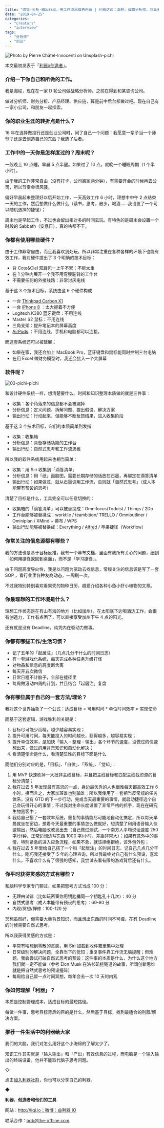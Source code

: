```yaml
---
title: "收集-分析-输出行动，用工作流思维去创造 | 利器访谈：海程，战略分析师，创业者，无线游戏探索者"
date: "2019-04-25"
categories: 
  - "creators"
  - "interview"
tags: 
  - "分析师"
  - "创业"
---
```


![Photo by Pierre Châtel-Innocenti on Unsplash-pichi](/images/82153-500x333.jpg)

本文最初发表于「[利器x创造者](https://mp.weixin.qq.com/s/rOH_DmJipswwO17dpzRJlA)」。

### 介绍一下你自己和所做的工作。

我是海程，现在在一家 D 轮公司做战略分析师。之前在得到和某咨询公司。

做过分析师、财务分析、产品经理、供应链，算是前中后台都做过吧。现在自己有一家小公司，和朋友一起探索。

### 你的职业生涯的转折点是什么？

16 年在选择做投行还是创业公司时，问了自己一个问题：我愿意一辈子当一个师爷？还是去创造自己的东西？我选了后者。

### 工作中的一天你是怎样度过的？周末呢？

一般晚上 10 点睡，早晨 5 点半醒。如果过了 10 点，就晚一个睡眠周期（1 个半小时）。

由于我的工作非常自由（没有打卡，公司离家两分钟），有需要开会的时候再去公司，所以节奏会很风骚。

偏好早晨起来整理好以后开始工作，一天高效工作 6 小时，理想中中午 2 点结束一天的工作，然后想做什么做什么（读书，思考，散步，喝酒……我设置了一个可以随机选择的捷径）；

周末也是早起工作，不过也会留出相对多的时间去玩。有特色的是周末会设置一个时段的 Sabbath（安息日），真的啥都不干。

### 你都有使用哪些硬件？

由于工作非常自由，而且我喜欢到处玩，所以非常注重在各种各样的环境下也能有效工作，我对硬件提出了 3 个明确的技术目标：

- 背 Cote&Ciel 双肩包一上午不累：不能太重
- 在 1 分钟内展开一个我不用弯腰驼背的工作台
- 不需要任何的外接线路：非常讨厌电线

基于这 3 个技术目标，系统由这 6 个硬件构成

- 一台 [Thinkpad Carbon X1](https://item.jd.com/6383824.html)
- 一台 [iPhone 8](https://item.jd.com/6784504.html) ：太大握着不方便
- Logitech K380 蓝牙键盘：不用连线
- Master S2 鼠标：不用连线
- 三角支架：提升笔记本的屏幕高度
- [AirPods](https://shimo.im/docs/2S0SvDkYlTMSHcOI) ：不用连线，手机和电脑都可以连接。

而这套系统还可以被延展：

- 如果在家，我还会加上 MacBook Pro，蓝牙键盘和鼠标能同时控制三台电脑
- 在用 Excel 做财务模型时，我还会接入一个大屏幕

### 软件呢？

![03-pichi-pichi](/images/93478-467x333.png)

和设计硬件系统一样，想清楚要什么。时间和知识整理本质做的就是三件事：

- 收集：各个角落来的信息都不会被漏掉
- 分析信息：定义问题、拆解问题、提出假设、解决方案
- 输出行动：行动起来，但能够不断反馈结果，进入收集阶段

基于这 3 个技术目标，它们的本质简单到发指

- 收集：收集箱
- 分析信息：具备存储功能的工作台
- 输出行动：自然式思考和工作流思维

所以我的软件系统用起来也相当简单：

- 收集：用 Siri 收集到「滴答清单」
- 分析信息：用「纸」画脑图，需要长期存储的话放在石墨，再绑定在滴答清单
- 输出行动：如果做过，就从石墨调用工作流，否则就「自然式思考」（成人本能带有预设的思考）

清楚了目标是什么，工具完全可以任意切换的：

- 收集箱的「滴答清单」可以被替换成：Omnifocus/Todoist / Things / 2Do
- 工作台能够被替换成：worktile / teambition/ TRELLO / Omnioutliner / Ominiplan / XMind + 幕布 / WPS
- 输出行动能够被替换成：Everything / [Alfred](https://sspai.com/post/44624) / 苹果捷径（Workflow）

### 你常关注的信息源都有哪些？

我的方法也是基于目标反推，我有一个幕布文档，里面有我所有关心的问题，细到「如何用捷径返回到桌面」，而不是「学习捷径」。

由于问题高度导向性，我是以问题为驱动去找信息，常规关注的信息源是写了一套 SOP ，看行业里各种友商动态，一周刷一次。

不过我特别特别喜欢看果壳的物种日历，超爱介绍各种小鱼小虾小植物的文章。

### 你最理想的工作环境是什么？

理想工作状态是在有山有海的地方（比如加州），在太阳底下边喝酒边工作，会很有创造力，工作有点困了，可以直接享受加州下午 4 点的阳光。

还有就是没有 Deadline，纯凭内在驱动力做事。

### 你都有哪些工作/生活习惯？

- 记了五年的「起居注」（几点几分干什么的时间日志）
- 有一套游戏化系统，每天完成各种任务升级打怪
- 对物品和信息的高度断舍离
- 每天开五次微信
- 日常日程不计脑子，全部在捷径里
- 每周做滚动四周的计划，并且结合「起居注」复盘

### 你有哪些属于自己的一套方法/理论？

我对这个世界抽象了一个公式：达成目标 = 可用时间 \* 单位时间效率 ≈ 实现使命

而基于这套逻辑，游戏胜利的关键是：

1. 目标尽可能少而精，越少越容易实现；
2. 提升可用时间，每天能投入的时间越长，获得越多，越容易实现；
3. 提升单位效率，是加快「输入 - 整理 - 输出」各个环节的速度，没做过的快速想出来，做过的用背景知识和自动化解决；
4. 看清楚使命是什么，看清楚显性的目标下面是什么

而他们分别对应的是，「目标」、「自律」、「系统」、「觉知」：

1. 用 MVP 快速砍掉一大批非主线目标，并且把主线目标和匹配主线找资源的目标分清楚；
2. 我在过去 5 年发现最有意思的一点，身边最优秀的人也很难每天都高效工作 6 小时，换而言之，大家加班谁也别骗谁；所以我使用了一套相当反常规的任务体系，没有 GTD 的下一步行动，完成当天最重要的事情，就启动捷径选个自己会玩得开心的事情；不过我对生命长度设置了非常严格的抓手，现在在研究生物黑客中；
3. 我给自己搭了一套效率系统，重复的事情能尽可能地自动化搞定，所以每天早晨就坐在窗边，想着今天最重要的事情怎么做就好，想清楚了利用语音输入快速输出，然后电脑改改发出去（自己做过测试，一个南方人平均说话速度 250 字/分钟，正常边想边写东西 1000 字/小时，差距非常大）；如果有意外中的事情，特别紧急的进入应急流程，如果不急，就该拒绝拒绝，该外包外包；
4. 我在过去 5 年里给自己搭了一个叫「起居注」的时间日志，记自己几点几分干什么，刚巧我还接受了 5 年的心理咨询，所以我最终对自己有什么预设，喜欢什么，不喜欢什么有了很强的感知，我尝试去看有限的游戏背后还有什么。

### 你平时获得灵感的方式有哪些？

和脑科学专家专门聊过，如果把思考方式当成 100 分：

- 无理由试错（比如玩密室你用钥匙捅同一个钥匙孔十几次）：40 分
- 自然式思考（成人本能带有预设的思考）：60-80 分
- 内观/冥想/禅修：100-120 分

冥想虽然好，但需要大量背景知识，而且想出东西的时间不可控，在有 Deadline 的时候需要自然式思考。

所以我获得灵感的方式是：

- 平常有啥想到零散的灵感，用 Siri 加载到收件箱里集中处理
- 日常级别的解决问题，全靠当下的觉知；重复事件靠工作流无脑提醒；但难题，我会尝试打破自然式思考的预设：这件事的本质是什么，为什么这个地方我们就一定不能做（参考 Elon Musk 在洛杉矶挖隧道的故事，所谓创新思维就是把自然式思考的预设撞碎）
- 每周给自己留一点时间冥想，每年会去一次 10 天的内观

### 你如何理解「利器」？

本质是控制管理成本，达成目标的最短路径。

每做一件事，思考目标背后的目的是什么，然后基于目标，找到最适合的利器/解决方案。

### 推荐一件生活中的利器给大家

我们的大脑，我们对怎么用好这个小海绵的了解太少了。

知识工作其实就是「输入输出」和「产出」有效信息的过程，而电脑是一个输入输出的终端设备，他并不能取代脑子思考问题。

◇

点击[加入利器社群](http://mp.weixin.qq.com/s?__biz=MzA3NTgzNzU2NQ==&mid=400594784&idx=1&sn=a88b34faa7522206957d448d40ea0b31&scene=21#wechat_redirect)，你也可以分享自己的利器。

◆

**利器，创造者和他们的工具**

网站：http://liqi.io；微博：@利器 IO

联系合作：bob@the-offline.com
